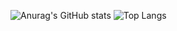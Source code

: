 ![Anurag's GitHub stats](https://github-readme-stats.vercel.app/api?username=Vo1o&show_icons=true&theme=tokyonight) 
![Top Langs](https://github-readme-stats.vercel.app/api/top-langs/?username=Vo1o&hide=TeX&layout=compact&theme=tokyonight) 
